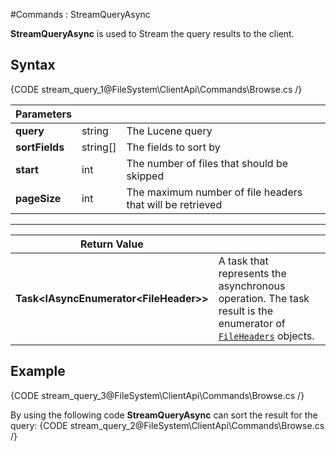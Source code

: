 ﻿#Commands : StreamQueryAsync

**StreamQueryAsync** is used to Stream the query results to the client.

## Syntax

{CODE stream_query_1@FileSystem\ClientApi\Commands\Browse.cs /}

| Parameters | | |
| ------------- | ------------- | ----- |
| **query** | string | The Lucene query |
| **sortFields** | string[] | The fields to sort by |
| **start** | int | The number of files that should be skipped |
| **pageSize** | int | The maximum number of file headers that will be retrieved |

<hr />

| Return Value | |
| ------------- | ------------- |
| **Task&lt;IAsyncEnumerator&lt;FileHeader&gt;&gt;** | A task that represents the asynchronous operation. The task result is the enumerator of [`FileHeaders`](../../../../../glossary/file-header) objects. |


## Example

{CODE stream_query_3@FileSystem\ClientApi\Commands\Browse.cs /}   

By using the following code **StreamQueryAsync** can sort the result for the query:
{CODE stream_query_2@FileSystem\ClientApi\Commands\Browse.cs /}